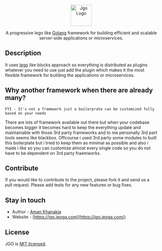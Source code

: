 <p align="center">
  <a href="https://jgo.jeoga.com/" target="blank"><img src="https://avatars2.githubusercontent.com/u/66347265?s=400&u=b1b91a259fdc55c20a14b18b144ca6af4ed33931&v=4" width="70" alt="Jgo Logo" /></a>
</p>

<p align="center">A progressive lego like <a href="https://golang.org/" target="_blank">Golang</a> framework for building efficient and scalable server-side applications or microservices.</p>

## Description
It uses <a href="https://www.lego.com/en-us">lego</a> like blocks approach so everything is distributed as plugins whatever you need to use just add the plugin which makes it the most flexible framework for building the applications or microservices.

## Why another framework when there are already many?
`FYI - It's not a framework just a boilerprate can be customized fully based on your needs`

There are lots of framework available out there but when your codebase becomes bigger it becomes hard to keep the everything update and maintainable with those 3rd party frameworks and to me personally 3rd part tools seems like blackbox. Offcourse i used 3rd party some modules to built this boilerplate but i tried to keep them as minimal as possible and also i made i like so you can customize almost every single code so you do not have to be dependent on 3rd party fraemworks.

## Contribute

If you would like to contribute to the project, please fork it and send us a pull request.  Please add tests
for any new features or bug fixes.

## Stay in touch

* Author - [Aman Khanakia](https://twitter.com/mrkhanakia)
* Website - [https://jgo.jeoga.com](https://jgo.jeoga.com/)

## License

JGO is [MIT licensed](LICENSE).
